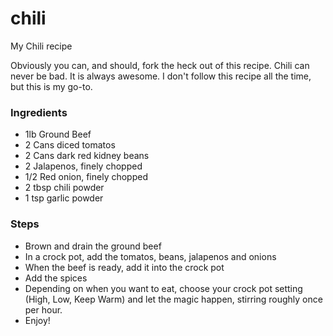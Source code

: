 chili
=====

My Chili recipe

Obviously you can, and should, fork the heck out of this recipe. Chili can never be bad. It is always awesome. I don't follow this recipe all the time, but this is my go-to.

### Ingredients

* 1lb Ground Beef
* 2 Cans diced tomatos
* 2 Cans dark red kidney beans
* 2 Jalapenos, finely chopped
* 1/2 Red onion, finely chopped
* 2 tbsp chili powder
* 1 tsp garlic powder

### Steps

* Brown and drain the ground beef
* In a crock pot, add the tomatos, beans, jalapenos and onions
* When the beef is ready, add it into the crock pot
* Add the spices
* Depending on when you want to eat, choose your crock pot setting (High, Low, Keep Warm) and let the magic happen, stirring roughly once per hour.
* Enjoy!

